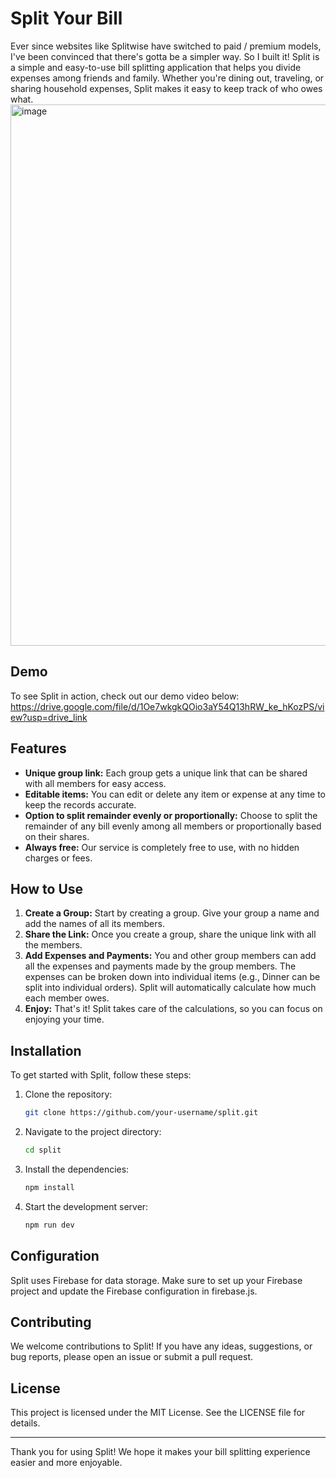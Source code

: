 # Split Your Bill

Ever since websites like Splitwise have switched to paid / premium models, I've been convinced that there's gotta be a simpler way. So I built it! Split is a simple and easy-to-use bill splitting application that helps you divide expenses among friends and family. Whether you're dining out, traveling, or sharing household expenses, Split makes it easy to keep track of who owes what.
<img width="866" alt="image" src="https://github.com/user-attachments/assets/9e0e4a98-564a-49e1-b334-7cce2cc595ba" />

## Demo
To see Split in action, check out our demo video below:
https://drive.google.com/file/d/1Oe7wkgkQOio3aY54Q13hRW_ke_hKozPS/view?usp=drive_link

## Features

- **Unique group link:** Each group gets a unique link that can be shared with all members for easy access.
- **Editable items:** You can edit or delete any item or expense at any time to keep the records accurate.
- **Option to split remainder evenly or proportionally:** Choose to split the remainder of any bill evenly among all members or proportionally based on their shares.
- **Always free:** Our service is completely free to use, with no hidden charges or fees.

## How to Use

1. **Create a Group:** Start by creating a group. Give your group a name and add the names of all its members.
2. **Share the Link:** Once you create a group, share the unique link with all the members.
3. **Add Expenses and Payments:** You and other group members can add all the expenses and payments made by the group members. The expenses can be broken down into individual items (e.g., Dinner can be split into individual orders). Split will automatically calculate how much each member owes.
4. **Enjoy:** That's it! Split takes care of the calculations, so you can focus on enjoying your time.

## Installation

To get started with Split, follow these steps:

1. Clone the repository:
    ```sh
    git clone https://github.com/your-username/split.git
    ```
2. Navigate to the project directory:
    ```sh
    cd split
    ```
3. Install the dependencies:
    ```sh
    npm install
    ```
4. Start the development server:
    ```sh
    npm run dev
    ```

## Configuration

Split uses Firebase for data storage. Make sure to set up your Firebase project and update the Firebase configuration in firebase.js.

## Contributing

We welcome contributions to Split! If you have any ideas, suggestions, or bug reports, please open an issue or submit a pull request.

## License

This project is licensed under the MIT License. See the LICENSE file for details.


---

Thank you for using Split! We hope it makes your bill splitting experience easier and more enjoyable.
